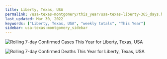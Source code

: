 ```yaml
---
title: Liberty, Texas, USA
permalink: /usa-texas-montgomery/this_year/usa-texas-liberty-365_days.html
last_updated: Mar 30, 2022
keywords: ["Liberty, Texas, USA", "weekly totals", "This Year"]
sidebar: usa-texas-montgomery_sidebar
---
```


![Rolling 7-day Confirmed Cases This Year for Liberty, Texas, USA](/covid_tracker/images/graphs/usa-texas-liberty-rolling_7_days_confirmed-365_days_graph.png)

![Rolling 7-day Confirmed Deaths This Year for Liberty, Texas, USA](/covid_tracker/images/graphs/usa-texas-liberty-rolling_7_days_deaths-365_days_graph.png)
